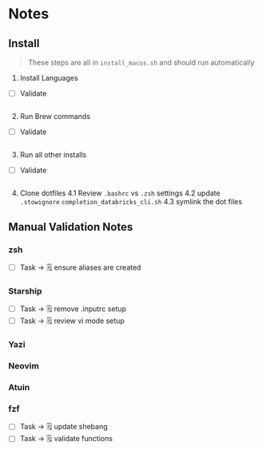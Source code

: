 # Notes

## Install

> These steps are all in `install_macos.sh` and should run automatically

1. Install Languages

- [ ] Validate

```sh

```

2. Run Brew commands

- [ ] Validate

```sh

```

3. Run all other installs

- [ ] Validate

```sh

```

4. Clone dotfiles
   4.1 Review `.bashrc` vs `.zsh` settings
   4.2 update `.stowignore`
   `completion_databricks_cli.sh`
   4.3 symlink the dot files

## Manual Validation Notes

### zsh

- [ ] Task -> 🗒️ ensure aliases are created

### Starship

- [ ] Task -> 🗒️ remove .inputrc setup
- [ ] Task -> 🗒️ review vi mode setup

### Yazi

### Neovim

### Atuin

### fzf

- [ ] Task -> 🗒️ update shebang
- [ ] Task -> 🗒️ validate functions
